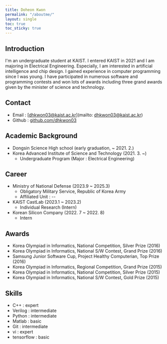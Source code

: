 ```yaml
---
title: Doheon Kwon
permalink: "/aboutme/"
layout: single
toc: true
toc_sticky: true
---
```


## Introduction
I'm an undergraduate student at KAIST. I entered KAIST in 2021 and I am majoring in Electrical Engineering. Especially, I am interested in artificial intelligence and chip design. I gained experience in computer programming since I was young. I have participated in numerous software and programming contests and won lots of awards including three grand awards given by the minister of science and technology.

## Contact
* Email : [dhkwon03@kaist.ac.kr](mailto: dhkwon03@kaist.ac.kr)
* Github : [github.com/dhkwon03](https://github.com/dhkwon03)

## Academic Background
* Dongsin Science High school (early graduation, ~ 2021. 2.)
* Korea Advanced Institute of Science and Technology (2021. 3. ~)
	* Undergraduate Program (Major : Electrical Engineering)

## Career
* Ministry of National Defense (2023.9 ~ 2025.3)
	* Obligatory Military Service, Republic of Korea Army
	* Affiliated Unit : --
* KAIST CastLab (2023.1 ~ 2023.2) 
	* Individual Research (Intern) 
* Korean Silicon Company (2022. 7 ~ 2022. 8)
	* Intern

## Awards
* Korea Olympiad in Informatics, National Competition, Silver Prize (2016)
* Korea Olympiad in Informatics, National S/W Contest, Grand Prize (2016)
* Samsung Junior Software Cup, Project Healthy Computerian, Top Prize (2016)
* Korea Olympiad in Informatics, Regional Competition, Grand Prize (2015)
* Korea Olympiad in Informatics, National Competition, Silver Prize (2015)
* Korea Olympiad in Informatics, National S/W Contest, Gold Prize (2015)



## Skills
* C++ : expert
* Verilog : intermediate
* Python : intermediate
* Matlab : basic
* Git : intermediate
* vi : expert
* tensorflow : basic
